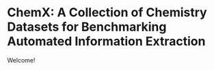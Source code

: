 # ChemX: A Collection of Chemistry Datasets for Benchmarking Automated Information Extraction

Welcome!
